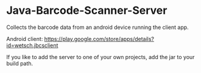 # Java-Barcode-Scanner-Server
Collects the barcode data from an android device running the client app.  

Android client:
https://play.google.com/store/apps/details?id=wetsch.jbcsclient

If you like to add the server to one of your own projects, add the jar to your build path.


